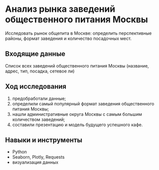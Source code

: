 # Анализ рынка заведений общественного питания Москвы

Исследовать рынок общепита в Москве: определить перспективные районы, формат заведения и количество посадочных мест.

## Входящие данные

Список всех заведений общественного питания Москвы (название, адрес, тип, посадка, сетевое ли)

## Ход исследования

1. предобработали данные;
2. определили самый популярный формат заведения общественного питания Москвы;
3. нашли административные округа Москвы с самым большим количеством заведений;
4. составили презентацию и модель будущего успешного кафе.

## Навыки и инструменты

- Python
- Seaborn, Plotly, Requests
- визуализация данных
